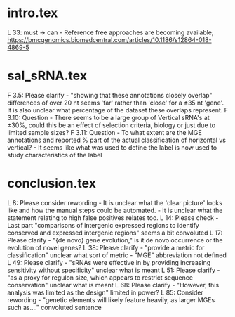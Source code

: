 # intro.tex
L 33: must -> can
	- Reference free approaches are becoming available; https://bmcgenomics.biomedcentral.com/articles/10.1186/s12864-018-4869-5


# sal_sRNA.tex
F 3.5: Please clarify
	- "showing that these annotations closely overlap" differences of over 20 nt seems 'far' rather than 'close' for a ±35 nt 'gene'. It is also unclear what percentage of the dataset these overlaps represent.
F 3.10: Question
	- There seems to be a large group of Vertical sRNA's at ±30%, could this be an effect of selection criteria, biology or just due to limited sample sizes?
F 3.11: Question
	- To what extent are the MGE annotations and reported % part of the actual classification of horizontal vs vertical?
	- It seems like what was used to define the label is now used to study characteristics of the label


# conclusion.tex
L 8: Please consider rewording
	- It is unclear what the 'clear picture' looks like and how the manual steps could be automated.
	- It is unclear what the statement relating to high false positives relates too.
L 14: Please check
	- Last part "comparisons of intergenic expressed regions to identify conserved and expressed intergenic regions" seems a bit convoluted
L 17: Please clarify
	- "{de novo} gene evolution," is it de novo occurrence or the evolution of novel genes?
L 38: Please clarify
	- "provide a metric for classification" unclear what sort of metric
	- "MGE" abbreviation not defined
L 49: Please clarify
	- "sRNAs were effective in by providing increasing sensitivity without specificity" unclear what is meant
L 51: Please clarify
	- "as a proxy for regulon size, which appears to restrict sequence conservation" unclear what is meant
L 68: Please clarify
	- "However, this analysis was limited as the design" limited in power?
L 85: Consider rewording
	- "genetic elements will likely feature heavily, as larger MGEs such as...." convoluted sentence
